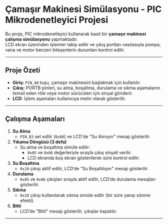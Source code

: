 # Çamaşır Makinesi Simülasyonu - PIC Mikrodenetleyici Projesi

Bu proje, PIC mikrodenetleyici kullanarak basit bir **çamaşır makinesi çalışma simülasyonu** yapmaktadır.  
LCD ekran üzerinden işlemler takip edilir ve çıkış portları vasıtasıyla pompa, vana ve motor benzeri bileşenlerin durumları kontrol edilir.

---

## Proje Özeti

- **Giriş:** `PIN_A0` tuşu, çamaşır makinesini başlatmak için kullanılır.
- **Çıkış:** PORTB pinleri, su alma, boşaltma, durulama ve sıkma aşamalarını temsil eden röle veya motor sürücüleri için sinyal gönderir.
- **LCD:** İşlem aşamaları kullanıcıya metin olarak gösterilir.

---

## Çalışma Aşamaları

1. **Su Alma**  
   - `PIN_B3` set edilir (`0x08`) ve LCD'de "Su Alınıyor" mesajı gösterilir.
2. **Yıkama Döngüsü (3 defa)**  
   - Su alma ve boşaltma simüle edilir:  
     - `0x05` ve `0x06` değerleriyle sırayla çıkış sinyali verilir.  
     - LCD ekranda boş ekran gösterilerek süre kontrol edilir.
3. **Su Boşaltma**  
   - `0x10` çıkışı aktif edilir, LCD’de "Su Boşaltılıyor" mesajı gösterilir.
4. **Durulama**  
   - `0x05` ve `0x06` çıkışları sırayla aktif edilir, LCD’de durulama mesajları gösterilir.
5. **Sıkma**  
   - `0x20` çıkışı kullanılarak sıkma simüle edilir (bir süre yanıp sönme efekti).
6. **Bitti**  
   - LCD’de "Bitti" mesajı gösterilir, çıkışlar kapatılır.

---